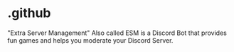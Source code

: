 # .github
"Extra Server Management" Also called ESM is a Discord Bot that provides fun games and helps you moderate your Discord Server.
